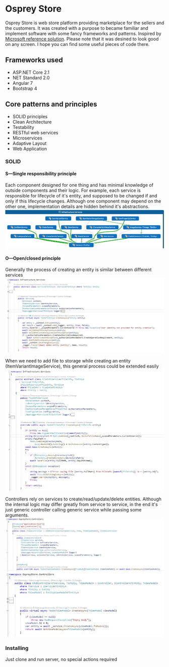 # Osprey Store

Osprey Store is web store platform providing marketplace for the sellers and the customers.  It was created with a purpose to became familiar and implement software with some fancy frameworks and patterns. Inspired by <a href="https://github.com/dotnet-architecture/eShopOnWeb">Microsoft reference solution</a>.
Please note that it was desined to look good on any screen.
I hope you can find some useful pieces of code there.

Frameworks used
---
- ASP.NET Core 2.1
- NET Standard 2.0
- Angular 7
- Bootstrap 4

Core patterns and principles
---
- SOLID principles
- Clean Architecture
- Testability
- RESTful web services
- Microservices
- Adaptive Layout
- Web Application

### SOLID

#### S—Single responsibility principle
Each component designed for one thing and has minimal knowledge of outside components and their logic. For example, each service is responsible for lifecycle of it's entity, and supposed to be changed if and only if this lifecycle changes. Although one component may depend on the other one, implementation details are hidden behind it's abstractions.
![SingleResponsibility1](docs/images/SingleResponsibility1.jpg)

#### O—Open/closed principle
Generally the process of creating an entity is similar between different services 
![OpenClosedPrinciple1](docs/images/OpenClosedPrinciple1.jpg)

When we need to add file to storage while creating an entity (ItemVariantImageService), this general process could be extended easily
![OpenClosedPrinciple2](docs/images/OpenClosedPrinciple2.jpg)


Controllers rely on services to create/read/update/delete entities. Although the internal logic may differ greatly from service to service, in the end it's just generic controller calling generic service while passing some arguments.
![LiskovSubstitutionPrinciple1](docs/images/LiskovSubstitutionPrinciple1.jpg)
![LiskovSubstitutionPrinciple2](docs/images/LiskovSubstitutionPrinciple2.jpg)



### Installing

Just clone and run server, no special actions required

